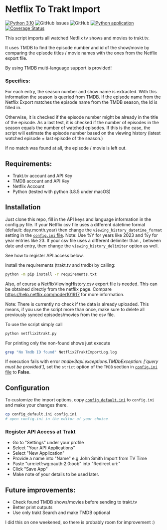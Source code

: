 # Netflix To Trakt Import

[![Python 3.10](https://img.shields.io/badge/python-3.10-blue.svg)](https://www.python.org/downloads/release/python-310/)
![GitHub Issues](https://img.shields.io/github/issues/jensb89/Netflix-to-Trakt-Import)
![GitHub](https://img.shields.io/github/license/jensb89/Netflix-to-Trakt-Import)
[![Python application](https://github.com/jensb89/Netflix-to-Trakt-Import/actions/workflows/python-app.yml/badge.svg)](https://github.com/jensb89/Netflix-to-Trakt-Import/actions/workflows/python-app.yml)
[![Coverage Status](https://coveralls.io/repos/github/jensb89/Netflix-to-Trakt-Import/badge.svg?branch=master)](https://coveralls.io/github/jensb89/Netflix-to-Trakt-Import?branch=master)

This script imports all watched Netflix tv shows and movies to trakt.tv.

It uses TMDB to find the episode number and id of the show/movie by comparing the 
episode titles / movie names with the ones from the Netflix export file.

By using TMDB multi-language support is provided!

### Specifics:
For each entry, the season number and show name is extracted.
With this information the season is queried from TMDB. 
If the episode name from the Netflix Export matches the episode name from the TMDB season, the Id is filled in.

Otherwise, it is checked if the episode number might be already in the title of the episode.
As a last test, it is checked if the number of episodes in the season equals the number of watched episodes. If this is the case,
the script will estimate the episode number based on the viewing history (latest watched episode = last episode of the season.)

If no match was found at all, the episode / movie is left out.

## Requirements:
* Trakt.tv account and API Key
* TMDB account and API Key
* Netflix Account
* Python (tested with python 3.8.5 under macOS)

## Installation
Just clone this repo, fill in the API keys and language information in the config.py file.
If your Netflix csv file uses a different datetime format (default: day.month.year) then change the
`viewing_history_datetime_format` setting in the [`config.ini` file](README.MD#configuration).
Note: Use %Y for years like 2023 and %y for year entries like 23. 
If your csv file uses a different delimiter than `,` between date and entry, then change the
`viewing_history_delimiter` option as well.

See how to register API access below.

Install the requirements (trakt.tv and tmdb) by calling:
```bash
python -m pip install -r requirements.txt
```

Also, of course a NetflixViewingHistory.csv export file is needed. This can be obtained directly from the netflix page.
Compare https://help.netflix.com/node/101917 for more information.

Note: There is currently no check if the data is already uploaded. This means, if you use the script more than once, make
sure to delete all previously synced episodes/movies from the csv file.

To use the script simply call 
```bash
python netflix2trakt.py
```

For printing only the non-found shows just execute
```bash
grep "No Tmdb ID found" Netflix2TraktImportLog.log 
```

If execution fails with error _tmdbv3api.exceptions.TMDbException: ['query must be provided']_, set the `strict` option of the
`TMDB` section in [`config.ini` file](README.MD#configuration) to **False**.

## Configuration

To customize the import options, copy [`config_default.ini`](config_default.ini)
to `config.ini` and make your changes there.

```bash
cp config_default.ini config.ini
# open config.ini in the editor of your choice
```

### Register API Access at Trakt
* Go to "Settings" under your profile
* Select "Your API Applications"
* Select "New Application"
* Provide a name into "Name" e.g John Smith Import from TV Time
* Paste "urn:ietf:wg:oauth:2.0:oob" into "Redirect uri:"
* Click "Save App"
* Make note of your details to be used later.

## Future improvements:
* Check found TMDB shows/movies before sending to trakt.tv
* Better print outputs
* Use only trakt Search and make TMDB optional

I did this on one weekened, so there is probably room for improvement :)
